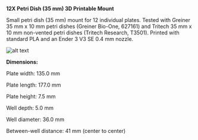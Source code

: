 **12X Petri Dish (35 mm) 3D Printable Mount**

Small petri dish (35 mm) mount for 12 individual plates. Tested with Greiner 35 mm x 10 mm petri dishes (Greiner Bio-One, 627161) and Tritech 35 mm x 10 mm non-vented petri dishes (Tritech Research, T3501). Printed with standard PLA and an Ender 3 V3 SE 0.4 mm nozzle. 

![alt text](https://github.com/MinkSieders/3d_printed_lab_parts/blob/12x_petri_plate/12x_35mm.png?raw=true)


**Dimensions:**

Plate width: 135.0 mm 

Plate length: 177.0 mm

Plate height: 7.5 mm


Well depth: 5.0 mm

Well diameter: 36.0 mm

Between-well distance: 41 mm (center to center)


